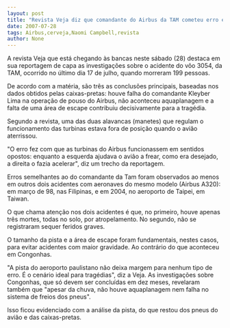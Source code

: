 ```yaml
---
layout: post
title: "Revista Veja diz que comandante do Airbus da TAM cometeu erro e não houve aquaplanagem "
date: 2007-07-28
tags: Airbus,cerveja,Naomi Campbell,revista
author: None
---
```

A revista Veja que est&aacute; chegando &agrave;s bancas neste s&aacute;bado (28) destaca em sua reportagem de capa as investiga&ccedil;&otilde;es sobre o acidente do v&ocirc;o 3054, da TAM, ocorrido no &uacute;ltimo dia 17 de julho, quando morreram 199 pessoas.&nbsp;

De acordo com a mat&eacute;ria, s&atilde;o tr&ecirc;s as conclus&otilde;es principais, baseadas nos dados obtidos pelas caixas-pretas: houve falha do comandante Kleyber Lima na opera&ccedil;&atilde;o de pouso do Airbus, n&atilde;o aconteceu aquaplanagem&nbsp;e a falta de uma &aacute;rea de escape contribuiu decisivamente para&nbsp;a trag&eacute;dia. 

Segundo a revista, uma das duas alavancas (manetes) que regulam o funcionamento das turbinas estava fora de posi&ccedil;&atilde;o quando o avi&atilde;o aterrissou. 

&quot;O erro fez com que as turbinas do Airbus funcionassem em sentidos opostos: enquanto a esquerda ajudava o avi&atilde;o a frear, como era desejado, a direita o fazia acelerar&quot;, diz um trecho da reportagem. 

Erros semelhantes ao do comandante da Tam foram observados ao menos em outros dois acidentes com aeronaves do mesmo modelo (Airbus A320): em mar&ccedil;o de 98, nas Filipinas, e em 2004, no aeroporto de Taipei, em Taiwan. 

O que chama aten&ccedil;&atilde;o nos dois acidentes &eacute; que, no primeiro, houve apenas tr&ecirc;s mortes, todas no solo, por atropelamento. No segundo, n&atilde;o se registraram sequer feridos graves. 

O tamanho da pista e a &aacute;rea de escape foram fundamentais, nestes casos, para evitar acidentes com maior gravidade. Ao contr&aacute;rio do que aconteceu em Congonhas. 

&quot;A pista do aeroporto paulistano n&atilde;o deixa margem para nenhum tipo de erro. &Eacute; o cen&aacute;rio ideal para trag&eacute;dias&quot;, diz a Veja. 
As investiga&ccedil;&otilde;es sobre Congonhas, que s&oacute; devem ser conclu&iacute;das em dez meses, revelaram tamb&eacute;m&nbsp;que &quot;apesar da chuva, n&atilde;o houve aquaplanagem nem falha no sistema de freios dos pneus&quot;. 

Isso ficou evidenciado com a an&aacute;lise da pista, do que restou dos pneus do avi&atilde;o e das caixas-pretas. 